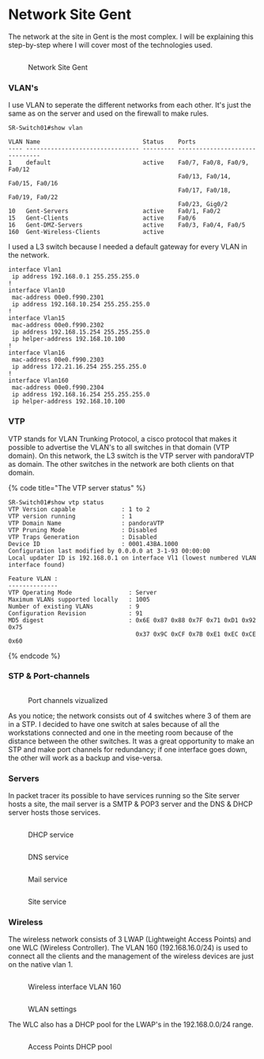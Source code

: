 # Network Site Gent

The network at the site in Gent is the most complex. I will be explaining this step-by-step where I will cover most of the technologies used.

<figure><img src="../.gitbook/assets/Network_Gent.png" alt=""><figcaption><p>Network Site Gent</p></figcaption></figure>

### VLAN's

I use VLAN to seperate the different networks from each other. It's just the same as on the server and used on the firewall to make rules.

```
SR-Switch01#show vlan

VLAN Name                             Status    Ports
---- -------------------------------- --------- -------------------------------
1    default                          active    Fa0/7, Fa0/8, Fa0/9, Fa0/12
                                                Fa0/13, Fa0/14, Fa0/15, Fa0/16
                                                Fa0/17, Fa0/18, Fa0/19, Fa0/22
                                                Fa0/23, Gig0/2
10   Gent-Servers                     active    Fa0/1, Fa0/2
15   Gent-Clients                     active    Fa0/6
16   Gent-DMZ-Servers                 active    Fa0/3, Fa0/4, Fa0/5
160  Gent-Wireless-Clients            active    
```

I used a L3 switch because I needed a default gateway for every VLAN in the network.

```
interface Vlan1
 ip address 192.168.0.1 255.255.255.0
!
interface Vlan10
 mac-address 00e0.f990.2301
 ip address 192.168.10.254 255.255.255.0
!
interface Vlan15
 mac-address 00e0.f990.2302
 ip address 192.168.15.254 255.255.255.0
 ip helper-address 192.168.10.100
!
interface Vlan16
 mac-address 00e0.f990.2303
 ip address 172.21.16.254 255.255.255.0
!
interface Vlan160
 mac-address 00e0.f990.2304
 ip address 192.168.16.254 255.255.255.0
 ip helper-address 192.168.10.100
```

### VTP

VTP stands for VLAN Trunking Protocol, a cisco protocol that makes it possible to advertise the VLAN's to all switches in that domain (VTP domain). On this network, the L3 switch is the VTP server with pandoraVTP as domain. The other switches in the network are both clients on that domain.

{% code title="The VTP server status" %}
```
SR-Switch01#show vtp status 
VTP Version capable             : 1 to 2
VTP version running             : 1
VTP Domain Name                 : pandoraVTP
VTP Pruning Mode                : Disabled
VTP Traps Generation            : Disabled
Device ID                       : 0001.43BA.1000
Configuration last modified by 0.0.0.0 at 3-1-93 00:00:00
Local updater ID is 192.168.0.1 on interface Vl1 (lowest numbered VLAN interface found)

Feature VLAN : 
--------------
VTP Operating Mode                : Server
Maximum VLANs supported locally   : 1005
Number of existing VLANs          : 9
Configuration Revision            : 91
MD5 digest                        : 0x6E 0x87 0x88 0x7F 0x71 0xD1 0x92 0x75 
                                    0x37 0x9C 0xCF 0x7B 0xE1 0xEC 0xCE 0x60 
```
{% endcode %}

### STP & Port-channels

<figure><img src="../.gitbook/assets/Network_Gent_STP.jpg" alt=""><figcaption><p>Port channels vizualized</p></figcaption></figure>

As you notice; the network consists out of 4 switches where 3 of them are in a STP. I decided to have one switch at sales because of all the workstations connected and one in the meeting room because of the distance between the other switches. It was a great opportunity to make an STP and make port channels for redundancy; if one interface goes down, the other will work as a backup and vise-versa.

### Servers

In packet tracer its possible to have services running so the Site server hosts a site, the mail server is a SMTP & POP3 server and the DNS & DHCP server hosts those services.

<div>

<figure><img src="../.gitbook/assets/Network_Gent_DHCP.png" alt=""><figcaption><p>DHCP service</p></figcaption></figure>

 

<figure><img src="../.gitbook/assets/Network_Gent_DNS.png" alt=""><figcaption><p>DNS service</p></figcaption></figure>

</div>

<div>

<figure><img src="../.gitbook/assets/Network_Gent_Mail.png" alt=""><figcaption><p>Mail service</p></figcaption></figure>

 

<figure><img src="../.gitbook/assets/Network_Gent_Site.png" alt=""><figcaption><p>Site service</p></figcaption></figure>

</div>

### Wireless

The wireless network consists of 3 LWAP (Lightweight Access Points) and one WLC (Wireless Controller). The VLAN 160 (192.168.16.0/24) is used  to connect all the clients and the management of the wireless devices are just on the native vlan 1.

<figure><img src="../.gitbook/assets/Network_Gent_W_Interface.png" alt=""><figcaption><p>Wireless interface VLAN 160</p></figcaption></figure>

<figure><img src="../.gitbook/assets/Network_Gent_W_.png" alt=""><figcaption><p>WLAN settings</p></figcaption></figure>

The WLC also has a DHCP pool for the LWAP's in the 192.168.0.0/24 range.

<figure><img src="../.gitbook/assets/Network_Gent_DHCP_LWAP.png" alt=""><figcaption><p>Access Points DHCP pool</p></figcaption></figure>
